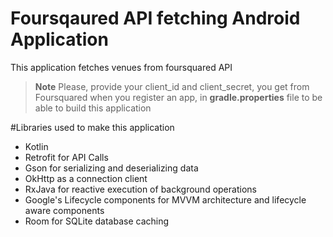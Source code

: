 # Foursqaured API fetching Android Application

This application fetches venues from foursquared API

> **Note**
Please, provide your client_id and client_secret, you get from Foursquared when you register an app, in **gradle.properties** file to be able to build this application


#Libraries used to make this application
- Kotlin
- Retrofit for API Calls
- Gson for serializing and deserializing data
- OkHttp as a connection client
- RxJava for reactive execution of background operations
- Google's Lifecycle components for MVVM architecture and lifecycle aware components
- Room for SQLite database caching

